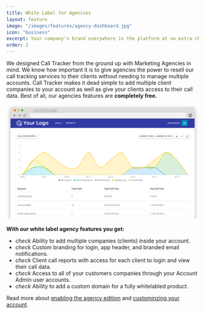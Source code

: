 ```yaml
---
title: White Label for Agenices
layout: feature
image: "/images/features/agency-dashboard.jpg"
icon: "business"
excerpt: Your company's brand everywhere in the platform at no extra charge.
order: 2
---
```


We designed Call Tracker from the ground up with Marketing Agencies in mind. We know how important it is to give agencies the power to resell our call tracking services to their clients without needing to manage multiple accounts. Call Tracker makes it dead simple to add multiple client companies to your account as well as give your clients access to their call data. Best of all, our agencies features are <strong>completely free.</strong>

<img src="/images/app-mockups/agency-branding-client-reports.png" class="img-responsive" />

<strong>With our white label agency features you get:</strong>

<ul class="list-unstyled features-list">
	<li><i class="material-icons text-success">check</i> Ability to add multiple companies (clients) inside your account.</li>
	<li><i class="material-icons text-success">check</i> Custom branding for login, app header, and branded email notifications.</li>
	<li><i class="material-icons text-success">check</i> Client call reports with access for each client to login and view their call data.</li>
	<li><i class="material-icons text-success">check</i> Access to all of your customers companies through your Account Admin user accounts.</li>
	<li><i class="material-icons text-success">check</i> Ability to add a custom domain for a fully whitelabled product.</li>
</ul>

Read more about <a href="https://app.calltracker.io/help/article/enabling-the-agency-edition/">enabling the agency edition</a> and <a href="https://app.calltracker.io/help/article/customize-your-call-tracker-account/">custominzing your account</a>.
